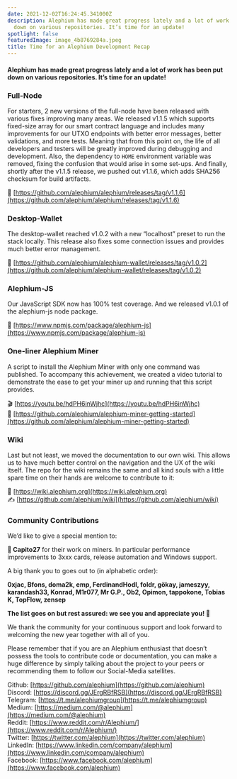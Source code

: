 ```yaml
---
date: 2021-12-02T16:24:45.341000Z
description: Alephium has made great progress lately and a lot of work has been put
  down on various repositories. It’s time for an update!
spotlight: false
featuredImage: image_4b8769284a.jpeg
title: Time for an Alephium Development Recap
---
```


#### Alephium has made great progress lately and a lot of work has been put down on various repositories. It’s time for an update!

### Full-Node

For starters, 2 new versions of the full-node have been released with various fixes improving many areas. We released v1.1.5 which supports fixed-size array for our smart contract language and includes many improvements for our UTXO endpoints with better error messages, better validations, and more tests. Meaning that from this point on, the life of all developers and testers will be greatly improved during debugging and development. Also, the dependency to `HOME` environment variable was removed, fixing the confusion that would arise in some set-ups. And finally, shortly after the v1.1.5 release, we pushed out v1.1.6, which adds SHA256 checksum for build artifacts.

🔗 [https://github.com/alephium/alephium/releases/tag/v1.1.6](https://github.com/alephium/alephium/releases/tag/v1.1.6)

### Desktop-Wallet

The desktop-wallet reached v1.0.2 with a new “localhost” preset to run the stack locally. This release also fixes some connection issues and provides much better error management.

🔗 [https://github.com/alephium/alephium-wallet/releases/tag/v1.0.2](https://github.com/alephium/alephium-wallet/releases/tag/v1.0.2)

### Alephium-JS

Our JavaScript SDK now has 100% test coverage. And we released v1.0.1 of the alephium-js node package.

🔗 [https://www.npmjs.com/package/alephium-js](https://www.npmjs.com/package/alephium-js)

### One-liner Alephium Miner

A script to install the Alephium Miner with only one command was published. To accompany this achievement, we created a video tutorial to demonstrate the ease to get your miner up and running that this script provides.

🎬 [https://youtu.be/hdPH6inWjhc](https://youtu.be/hdPH6inWjhc)  
📜 [https://github.com/alephium/alephium-miner-getting-started](https://github.com/alephium/alephium-miner-getting-started)

### Wiki

Last but not least, we moved the documentation to our own wiki. This allows us to have much better control on the navigation and the UX of the wiki itself. The repo for the wiki remains the same and all kind souls with a little spare time on their hands are welcome to contribute to it:

🔗 [https://wiki.alephium.org](https://wiki.alephium.org)  
✍️ [https://github.com/alephium/wiki](https://github.com/alephium/wiki)

### Community Contributions

We’d like to give a special mention to:

**💎 Capito27** for their work on miners. In particular performance improvements to 3xxx cards, release automation and Windows support.

A big thank you to goes out to (in alphabetic order):

**0xjac, Bfons, doma2k, emp, FerdinandHodl, foldr, gökay, jameszyy, karandash33, Konrad, M1r077, Mr G.P., Ob2, Opimon, tappokone, Tobias K, TopFlow, zensep**

**The list goes on but rest assured: we see you and appreciate you! 💎**

We thank the community for your continuous support and look forward to welcoming the new year together with all of you.

Please remember that if you are an Alephium enthusiast that doesn’t possess the tools to contribute code or documentation, you can make a huge difference by simply talking about the project to your peers or recommending them to follow our Social-Media satellites.

Github: [https://github.com/alephium](https://github.com/alephium)  
Discord: [https://discord.gg/JErgRBfRSB](https://discord.gg/JErgRBfRSB)  
Telegram: [https://t.me/alephiumgroup](https://t.me/alephiumgroup)  
Medium: [https://medium.com/@alephium](https://medium.com/@alephium)  
Reddit: [https://www.reddit.com/r/Alephium/](https://www.reddit.com/r/Alephium/)  
Twitter: [https://twitter.com/alephium](https://twitter.com/alephium)  
LinkedIn: [https://www.linkedin.com/company/alephium](https://www.linkedin.com/company/alephium)  
Facebook: [https://www.facebook.com/alephium](https://www.facebook.com/alephium)
